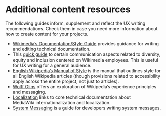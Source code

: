 # Additional content resources

The following guides inform, supplement and reflect the UX writing recommendations. Check them in case you need more information about how to create content for your projects.

- [Wikimedia’s Documentation/Style Guide](https://www.mediawiki.org/wiki/Documentation/Style_guide#Voice_and_tone) provides guidance for writing and editing technical documentation.
- This [quick guide](https://office.wikimedia.org/wiki/Inclusive_Communications_Guide) to certain communication aspects related to diversity, equity and inclusion centered on Wikimedia employees. This is useful for UX writing for a general audience.
- [English Wikipedia’s Manual of Style](https://en.wikipedia.org/wiki/Wikipedia:Manual_of_Style) is the manual that outlines style for all English Wikipedia articles (though provisions related to accessibility apply across the entire project, not just to articles).
- [Wolff Olins](https://docs.google.com/presentation/d/1xeLgj9f1BS4HYYdDMkoHIge3SJtoiXBLHkx-NixhgKg/edit#slide=id.g4bab39e9b0_0_0) offers an exploration of Wikipedia’s experience principles and messaging.
- [Localization](https://www.mediawiki.org/wiki/Localisation) links to core technical documentation about MediaWiki internationalization and localization.
- [System Messaging](https://www.mediawiki.org/wiki/Help:System_message) is a guide for developers writing system messages.